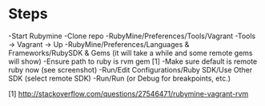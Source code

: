 Steps
======
-Start Rubymine
-Clone repo
-RubyMine/Preferences/Tools/Vagrant
-Tools -> Vagrant -> Up
-RubyMine/Preferences/Languages & Frameworks/RubySDK & Gems (it will take a while and some remote gems will show)
-Ensure path to ruby is rvm gem [1]
-Make sure default is remote ruby now (see screenshot)
-Run/Edit Configurations/Ruby SDK/Use Other SDK (select remote SDK)
-Run/Run (or Debug for breakpoints, etc.)


[1] http://stackoverflow.com/questions/27546471/rubymine-vagrant-rvm